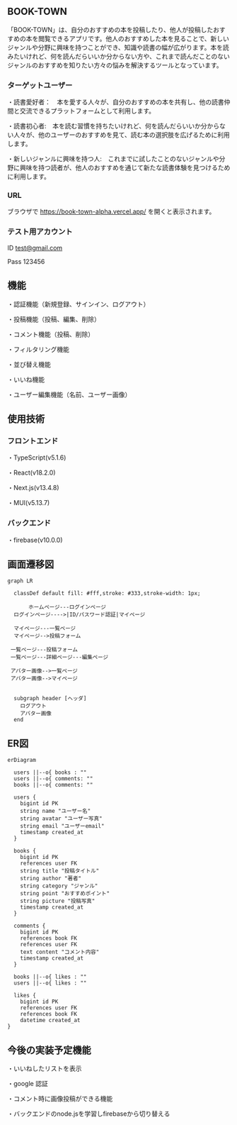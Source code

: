 ## BOOK-TOWN

「BOOK-TOWN」は、自分のおすすめの本を投稿したり、他人が投稿したおすすめの本を閲覧できるアプリです。他人のおすすめした本を見ることで、新しいジャンルや分野に興味を持つことができ、知識や読書の幅が広がります。本を読みたいけれど、何を読んだらいいか分からない方や、これまで読んだことのないジャンルのおすすめを知りたい方々の悩みを解決するツールとなっています。

### ターゲットユーザー
・読書愛好者：　本を愛する人々が、自分のおすすめの本を共有し、他の読書仲間と交流できるプラットフォームとして利用します。

・読書初心者:　本を読む習慣を持ちたいけれど、何を読んだらいいか分からない人々が、他のユーザーのおすすめを見て、読む本の選択肢を広げるために利用します。

・新しいジャンルに興味を持つ人:　これまでに試したことのないジャンルや分野に興味を持つ読者が、他人のおすすめを通じて新たな読書体験を見つけるために利用します。

### URL

ブラウザで https://book-town-alpha.vercel.app/ を開くと表示されます。

### テスト用アカウント

ID test@gmail.com

Pass 123456

## 機能

・認証機能（新規登録、サインイン、ログアウト）

・投稿機能（投稿、編集、削除）

・コメント機能（投稿、削除）

・フィルタリング機能

・並び替え機能

・いいね機能

・ユーザー編集機能（名前、ユーザー画像）

## 使用技術

### フロントエンド

・TypeScript(v5.1.6)

・React(v18.2.0)

・Next.js(v13.4.8)

・MUI(v5.13.7)

### バックエンド

・firebase(v10.0.0)

## 画面遷移図

```mermaid
graph LR

  classDef default fill: #fff,stroke: #333,stroke-width: 1px;

　　　　ホームページ---ログインページ
  ログインページ---->|ID/パスワード認証|マイページ

  マイページ---一覧ページ
  マイページ-->投稿フォーム

 一覧ページ---投稿フォーム
 一覧ページ---詳細ページ---編集ページ

 アバター画像-->一覧ページ
 アバター画像-->マイページ


  subgraph header [ヘッダ]
    ログアウト
    アバター画像
  end
```

## ER図

```mermaid
erDiagram

  users ||--o{ books : ""
  users ||--o{ comments: ""
  books ||--o{ comments: ""

  users {
    bigint id PK
    string name "ユーザー名"
    string avatar "ユーザー写真"
    string email "ユーザーemail"
    timestamp created_at
  }

  books {
    bigint id PK
    references user FK
    string title "投稿タイトル"
    string author "著者"
    string category "ジャンル"
    string point "おすすめポイント"
    string picture "投稿写真"
    timestamp created_at
  }

  comments {
    bigint id PK
    references book FK
    references user FK
    text content "コメント内容"
    timestamp created_at
  }

  books ||--o{ likes : ""
  users ||--o{ likes : ""

  likes {
    bigint id PK
    references user FK
    references book FK
    datetime created_at
}
```

## 今後の実装予定機能

・いいねしたリストを表示

・google 認証

・コメント時に画像投稿ができる機能

・バックエンドのnode.jsを学習しfirebaseから切り替える
